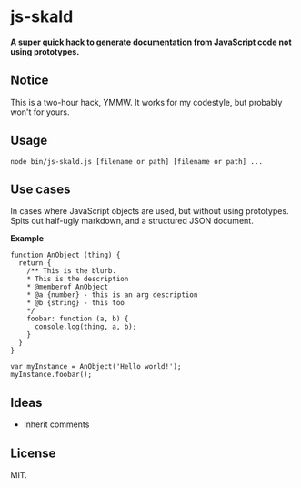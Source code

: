 js-skald
====

**A super quick hack to generate documentation from JavaScript code not using prototypes.**

## Notice

This is a two-hour hack, YMMW. It works for my codestyle, but probably won't for yours.

## Usage

`node bin/js-skald.js [filename or path] [filename or path] ...`

## Use cases

In cases where JavaScript objects are used, but without using prototypes. Spits out half-ugly markdown, and a structured JSON document.

**Example**
    
    function AnObject (thing) {
      return {
        /** This is the blurb.  
        * This is the description
        * @memberof AnObject
        * @a {number} - this is an arg description
        * @b {string} - this too
        */
        foobar: function (a, b) {
          console.log(thing, a, b);
        }
      }
    }

    var myInstance = AnObject('Hello world!');
    myInstance.foobar();

## Ideas

  * Inherit comments

## License

MIT.

